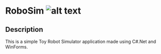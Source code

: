 # RoboSim ![alt text](https://github.com/giangrg/RoboSim/blob/master/RoboSim/Resources/RoboIcon.ico "Logo")

## Description
This is a simple Toy Robot Simulator application made using C#.Net and WinForms.
